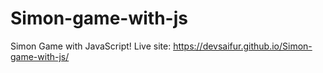 # Simon-game-with-js
Simon Game with JavaScript!
Live site: https://devsaifur.github.io/Simon-game-with-js/
